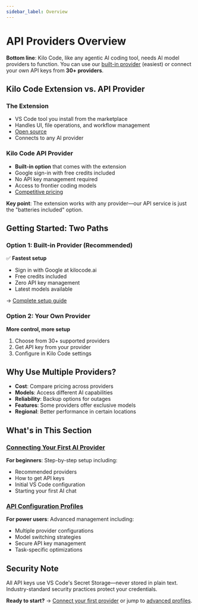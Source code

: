 ```yaml
---
sidebar_label: Overview
---
```


# API Providers Overview

**Bottom line**: Kilo Code, like any agentic AI coding tool, needs AI model providers to function. You can use our [built-in provider](/providers/kilocode) (easiest) or connect your own API keys from **30+ providers**.

## Kilo Code Extension vs. API Provider

### The Extension
- VS Code tool you install from the marketplace
- Handles UI, file operations, and workflow management
- [Open source](https://github.com/aincrok/kilocode)
- Connects to any AI provider

### Kilo Code API Provider
- **Built-in option** that comes with the extension
- Google sign-in with free credits included
- No API key management required
- Access to frontier coding models
- [Competitive pricing](https://kilocode.ai/pricing)

**Key point**: The extension works with any provider—our API service is just the "batteries included" option.

## Getting Started: Two Paths

### Option 1: Built-in Provider (Recommended)
✅ **Fastest setup**
- Sign in with Google at kilocode.ai
- Free credits included
- Zero API key management
- Latest models available

→ [Complete setup guide](/providers/kilocode)

### Option 2: Your Own Provider
**More control, more setup**
1. Choose from 30+ supported providers
2. Get API key from your provider
3. Configure in Kilo Code settings

## Why Use Multiple Providers?

- **Cost**: Compare pricing across providers
- **Models**: Access different AI capabilities
- **Reliability**: Backup options for outages
- **Features**: Some providers offer exclusive models
- **Regional**: Better performance in certain locations

## What's in This Section

### [Connecting Your First AI Provider](/getting-started/connecting-api-provider)
**For beginners**: Step-by-step setup including:
- Recommended providers
- How to get API keys
- Initial VS Code configuration
- Starting your first AI chat

### [API Configuration Profiles](/features/api-configuration-profiles)
**For power users**: Advanced management including:
- Multiple provider configurations
- Model switching strategies
- Secure API key management
- Task-specific optimizations

## Security Note

All API keys use VS Code's Secret Storage—never stored in plain text. Industry-standard security practices protect your credentials.

**Ready to start?** → [Connect your first provider](/getting-started/connecting-api-provider) or jump to [advanced profiles](/features/api-configuration-profiles).